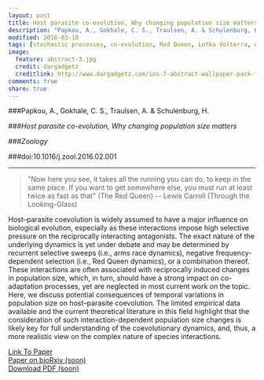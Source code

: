 ```yaml
---
layout: post
title: Host parasite co-evolution, Why changing population size matters
description: "Papkou, A., Gokhale, C. S., Traulsen, A. & Schulenburg, H. (2016). Host parasite co-evolution, Why changing population size matters, Zoology"
modified: 2016-03-10
tags: [stochastic processes, co-evolution, Red Queen, Lotka Volterra, drift]
image:
  feature: abstract-3.jpg
  credit: dargadgetz
  creditlink: http://www.dargadgetz.com/ios-7-abstract-wallpaper-pack-for-iphone-5-and-ipod-touch-retina/
comments: true
share: true
---
```


###Papkou, A., Gokhale, C. S., Traulsen, A. & Schulenburg, H.

###*Host parasite co-evolution, Why changing population size matters*

###*Zoology*

###doi:10.1016/j.zool.2016.02.001

***

> "Now here you see, it takes all the running you can do, to keep in the same place. If you want to get somewhere else, you must run at least twice as fast as that" (The Red Queen)
-- Lewis Carroll (Through the Looking-Glass)


Host–parasite coevolution is widely assumed to have a major influence on biological evolution, especially as these interactions impose high selective pressure on the reciprocally interacting antagonists. The exact nature of the underlying dynamics is yet under debate and may be determined by recurrent selective sweeps (i.e., arms race dynamics), negative frequency-dependent selection (i.e., Red Queen dynamics), or a combination thereof. These interactions are often associated with reciprocally induced changes in population size, which, in turn, should have a strong impact on co-adaptation processes, yet are neglected in most current work on the topic. Here, we discuss potential consequences of temporal variations in population size on host–parasite coevolution. The limited empirical data available and the current theoretical literature in this field highlight that the consideration of such interaction-dependent population size changes is likely key for full understanding of the coevolutionary dynamics, and, thus, a more realistic view on the complex nature of species interactions.

<div markdown="0"><a href="http://www.sciencedirect.com/science/article/pii/S0944200616300071" class="btn btn-success">Link To Paper</a></div>

<div markdown="0"><a href="#" class="btn btn-success">Paper on bioRxiv (soon)</a></div>

<div markdown="0"><a href="#" class="btn btn-info">Download PDF (soon)</a></div>
